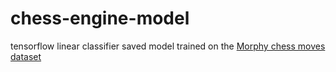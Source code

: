 # chess-engine-model
 
 tensorflow linear classifier saved model trained on the [Morphy chess moves dataset](https://github.com/iAmEthanMai/chess-games-dataset/tree/main/Data/CSV_MORPHY)
 
